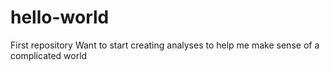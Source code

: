 # hello-world
First repository
Want to start creating analyses to help me make sense of a complicated world
